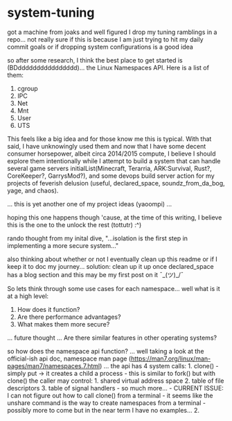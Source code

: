 # system-tuning
got a machine from joaks and well figured I drop my tuning ramblings in a repo... not really sure if this is because I am just trying to hit my daily commit goals or if dropping system configurations is a good idea

so after some research, I think the best place to get started is (BDdddddddddddddddd)... the Linux Namespaces API.  Here is a list of them:
1. cgroup
2. IPC
3. Net
4. Mnt
5. User
6. UTS

This feels like a big idea and for those know me this is typical. With that said, I have unknowingly used them and now that I have some decent consumer horsepower, albeit circa 2014/2015 compute, I believe I should explore them intentionally while I attempt to build a system that can handle several game servers initialList(Minecraft, Terarria, ARK:Survival, Rust?, CoreKeeper?, GarrysMod?), and some devops build server action for my projects of feverish delusion (useful, declared_space, soundz_from_da_bog, yage, and chaos).

... this is yet another one of my project ideas (yaoompi) ...

hoping this one happens though 'cause, at the time of this writing, I believe this is the one to the unlock the rest (tottutr) :^)

rando thought from my inital dive, "...isolation is the first step in implementing a more secure system..."

also thinking about whether or not I eventually clean up this readme or if I keep it to doc my journey... solution: clean up it up once declared_space has a blog section and this may be my first post on it ¯\_(ツ)_/¯

So lets think through some use cases for each namespace... well what is it at a high level:
1. How does it function?
2. Are there performance advantages?
3. What makes them more secure?

... future thought ... 
Are there similar features in other operating systems?

so how does the namespace api function?
... well taking a look at the official-ish api doc, namespace man page (https://man7.org/linux/man-pages/man7/namespaces.7.html)
... the api has 4 system calls:
    1. clone()
      - simply put -> it creates a child a process
      - this is similar to fork() but with clone() the caller may control:
        1. shared virtual address space
        2. table of file descriptors
        3. table of signal handlers
      - so much more...
      - CURRENT ISSUE: I can not figure out how to call clone() from a terminal
      - it seems like the unshare command is the way to create namespaces from a terminal
      - possibly more to come but in the near term I have no examples...
    2. 
